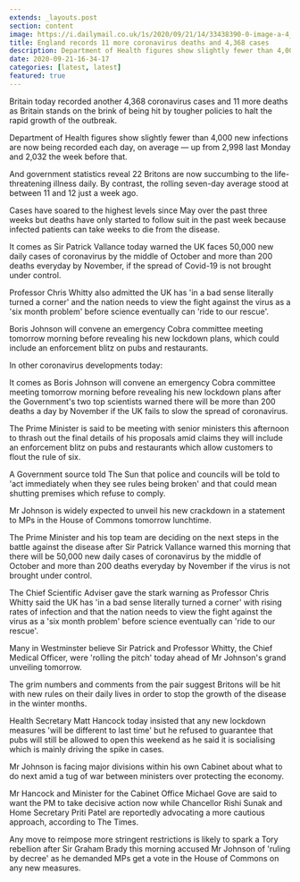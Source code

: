```yaml
---
extends: _layouts.post
section: content
image: https://i.dailymail.co.uk/1s/2020/09/21/14/33438390-0-image-a-4_1600695031765.jpg 
title: England records 11 more coronavirus deaths and 4,368 cases 
description: Department of Health figures show slightly fewer than 4,000 new infections are now being recorded each day, on average - up from 2,998 last Monday and 2,032 the week before that. 
date: 2020-09-21-16-34-17 
categories: [latest, latest] 
featured: true 
--- 
```

Britain today recorded another 4,368 coronavirus cases and 11 more deaths as Britain stands on the brink of being hit by tougher policies to halt the rapid growth of the outbreak.

Department of Health figures show slightly fewer than 4,000 new infections are now being recorded each day, on average — up from 2,998 last Monday and 2,032 the week before that. 

And government statistics reveal 22 Britons are now succumbing to the life-threatening illness daily. By contrast, the rolling seven-day average stood at between 11 and 12 just a week ago.   

Cases have soared to the highest levels since May over the past three weeks but deaths have only started to follow suit in the past week because infected patients can take weeks to die from the disease.

It comes as Sir Patrick Vallance today warned the UK faces 50,000 new daily cases of coronavirus by the middle of October and more than 200 deaths everyday by November, if the spread of Covid-19 is not brought under control.

 Professor Chris Whitty also admitted the UK has 'in a bad sense literally turned a corner' and the nation needs to view the fight against the virus as a 'six month problem' before science eventually can 'ride to our rescue'.

Boris Johnson will convene an emergency Cobra committee meeting tomorrow morning before revealing his new lockdown plans, which could include an enforcement blitz on pubs and restaurants.  

In other coronavirus developments today:





It comes as Boris Johnson will convene an emergency Cobra committee meeting tomorrow morning before revealing his new lockdown plans after the Government's two top scientists warned there will be more than 200 deaths a day by November if the UK fails to slow the spread of coronavirus.

The Prime Minister is said to be meeting with senior ministers this afternoon to thrash out the final details of his proposals amid claims they will include an enforcement blitz on pubs and restaurants which allow customers to flout the rule of six.

A Government source told The Sun that police and councils will be told to 'act immediately when they see rules being broken' and that could mean shutting premises which refuse to comply.

Mr Johnson is widely expected to unveil his new crackdown in a statement to MPs in the House of Commons tomorrow lunchtime.

The Prime Minister and his top team are deciding on the next steps in the battle against the disease after Sir Patrick Vallance warned this morning that there will be 50,000 new daily cases of coronavirus by the middle of October and more than 200 deaths everyday by November if the virus is not brought under control.

The Chief Scientific Adviser gave the stark warning as Professor Chris Whitty said the UK has 'in a bad sense literally turned a corner' with rising rates of infection and that the nation needs to view the fight against the virus as a 'six month problem' before science eventually can 'ride to our rescue'.

Many in Westminster believe Sir Patrick and Professor Whitty, the Chief Medical Officer, were 'rolling the pitch' today ahead of Mr Johnson's grand unveiling tomorrow.

The grim numbers and comments from the pair suggest Britons will be hit with new rules on their daily lives in order to stop the growth of the disease in the winter months.

Health Secretary Matt Hancock today insisted that any new lockdown measures 'will be different to last time' but he refused to guarantee that pubs will still be allowed to open this weekend as he said it is socialising which is mainly driving the spike in cases.

Mr Johnson is facing major divisions within his own Cabinet about what to do next amid a tug of war between ministers over protecting the economy.

Mr Hancock and Minister for the Cabinet Office Michael Gove are said to want the PM to take decisive action now while Chancellor Rishi Sunak and Home Secretary Priti Patel are reportedly advocating a more cautious approach, according to The Times.

Any move to reimpose more stringent restrictions is likely to spark a Tory rebellion after Sir Graham Brady this morning accused Mr Johnson of 'ruling by decree' as he demanded MPs get a vote in the House of Commons on any new measures.

